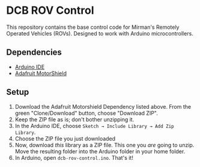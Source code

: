 # DCB ROV Control 
This repository contains the base control code for Mirman's Remotely Operated Vehicles (ROVs). Designed to work with Arduino microcontrollers.

## Dependencies
* [Arduino IDE](https://arduino.cc)
* [Adafruit MotorShield](https://github.com/adafruit/Adafruit-Motor-Shield-library)

## Setup
1. Download the Adafruit Motorshield Dependency listed above. From the green "Clone/Download" button, choose "Download ZIP".
2. Keep the ZIP file as is; don't bother unzipping it.
3. In the Arduino IDE, choose `Sketch → Include Library → Add Zip Library`.
4. Choose the ZIP file you just downloaded
5. Now, download _this_ library as a ZIP file. This one you _are_ going to unzip. Move the resulting folder into the Arduino folder in your home folder.
6. In Arduino, open `dcb-rov-control.ino`. That's it!
